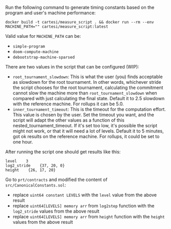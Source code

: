 Run the following command to generate timing constants based on the program and user's machine performance:

```
docker build -t cartesi/measure_script . && docker run --rm --env MACHINE_PATH="" cartesi/measure_script:latest
```

Valid value for `MACHINE_PATH` can be:

-   `simple-program`
-   `doom-compute-machine`
-   `debootstrap-machine-sparsed`

There are two values in the script that can be configured (WIP):

-   `root_tournament_slowdown`:
    This is what the user (you) finds acceptable as slowdown for the root tournament. In other words, whichever stride the script chooses for the root tournament, calculating the commitment cannot slow the machine more than `root_tournament_slowdown` when compared with just calculating the final state. Default it to 2.5 slowdown with the reference machine. For rollups it can be 5.0.
-   `inner_tournament_timeout`:
    This is the timeout for the computation effort. This value is chosen by the user. Set the timeout you want, and the script will adapt the other values as a function of this nested_tournament_timeout. If it's set too low, it's possible the script might not work, or that it will need a lot of levels.
    Default it to 5 minutes, got ok results on the reference machine. For rollups, it could be set to one hour.

After running the script one should get results like this:

```
level    3
log2_stride    {37, 20, 0}
height    {26, 17, 20}
```

Go to `prt/contracts` and modified the content of `src/CanonicalConstants.sol`:

-   replace `uint64 constant LEVELS` with the `level` value from the above result
-   replace `uint64[LEVELS] memory arr` from `log2step` function with the `log2_stride` values from the above result
-   replace `uint64[LEVELS] memory arr` from `height` function with the `height` values from the above result
